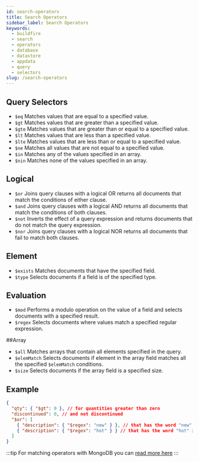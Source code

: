 ```yaml
---
id: search-operators
title: Search Operators
sidebar_label: Search Operators
keywords:
  - buildfire
  - search
  - operators
  - database
  - datastore
  - appdata
  - query
  - selectors
slug: /search-operators
---
```


## Query Selectors

- `$eq` Matches values that are equal to a specified value.
- `$gt` Matches values that are greater than a specified value.
- `$gte` Matches values that are greater than or equal to a specified value.
- `$lt` Matches values that are less than a specified value.
- `$lte` Matches values that are less than or equal to a specified value.
- `$ne` Matches all values that are not equal to a specified value.
- `$in` Matches any of the values specified in an array.
- `$nin` Matches none of the values specified in an array.

## Logical

- `$or` Joins query clauses with a logical OR returns all documents that match the conditions of either clause.
- `$and` Joins query clauses with a logical AND returns all documents that match the conditions of both clauses.
- `$not` Inverts the effect of a query expression and returns documents that do not match the query expression.
- `$nor` Joins query clauses with a logical NOR returns all documents that fail to match both clauses.

## Element

- `$exists` Matches documents that have the specified field.
- `$type` Selects documents if a field is of the specified type.

## Evaluation

- `$mod` Performs a modulo operation on the value of a field and selects documents with a specified result.
- `$regex` Selects documents where values match a specified regular expression.

##Array

- `$all` Matches arrays that contain all elements specified in the query.
- `$elemMatch` Selects documents if element in the array field matches all the specified `$elemMatch` conditions.
- `$size` Selects documents if the array field is a specified size.

## Example

```json
{
  "qty": { "$gt": 0 }, // for quantities greater than zero
  "discontinued": 0, // and not discontinued
  "$or": [
    { "description": { "$regex": "new" } }, // that has the word "new" in it
    { "description": { "$regex": "hot" } } // that has the word "hot" in it
  ]
}
```

:::tip
For matching operators with MongoDB you can [read more here](http://docs.mongodb.org/manual/reference/operator/query/)
:::
